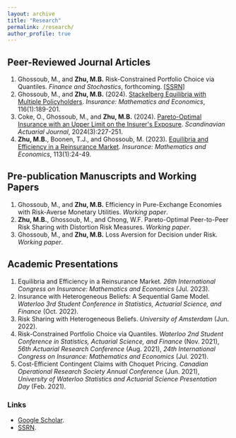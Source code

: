 ```yaml
---
layout: archive
title: "Research"
permalink: /research/
author_profile: true
---
```


## Peer-Reviewed Journal Articles

1. Ghossoub, M., and **Zhu, M.B.** Risk-Constrained Portfolio Choice via Quantiles. _Finance and Stochastics_, forthcoming. \[[SSRN](https://papers.ssrn.com/sol3/papers.cfm?abstract_id=4580211)\]
1. Ghossoub, M., and **Zhu, M.B.** (2024). [Stackelberg Equilibria with Multiple Policyholders](https://doi.org/10.1016/j.insmatheco.2024.02.008). _Insurance: Mathematics and Economics_, 116(1):189-201.
1. Coke, O., Ghossoub, M., and **Zhu, M.B.** (2024). [Pareto-Optimal Insurance with an Upper Limit on the Insurer's Exposure](https://doi.org/10.1080/03461238.2023.2239533). _Scandinavian Actuarial Journal_, 2024(3):227-251.
1. **Zhu, M.B.**, Boonen, T.J., and Ghossoub, M. (2023). [Equilibria and Efficiency in a Reinsurance Market](https://doi.org/10.1016/j.insmatheco.2023.07.004). _Insurance: Mathematics and Economics_, 113(1):24-49.

## Pre-publication Manuscripts and Working Papers

1. Ghossoub, M., and **Zhu, M.B.** Efficiency in Pure-Exchange Economies with Risk-Averse Monetary Utilities. _Working paper_.
1. **Zhu, M.B.**, Ghossoub, M., and Chong, W.F. Pareto-Optimal Peer-to-Peer Risk Sharing with Distortion Risk Measures. _Working paper_.
1. Ghossoub, M., and **Zhu, M.B.** Loss Aversion for Decision under Risk. _Working paper_.

## Academic Presentations

1. Equilibria and Efficiency in a Reinsurance Market. _26th International Congress on Insurance: Mathematics and Economics_ (Jul. 2023).
1. Insurance with Heterogeneous Beliefs: A Sequential Game Model. _Waterloo 3rd Student Conference in Statistics, Actuarial Science, and Finance_ (Oct. 2022).
1. Risk Sharing with Heterogeneous Beliefs. _University of Amsterdam_ (Jun. 2022).
1. Risk-Constrained Portfolio Choice via Quantiles. _Waterloo 2nd Student Conference in Statistics, Actuarial Science, and Finance_ (Nov. 2021), _56th Actuarial Research Conference_ (Aug. 2021), _24th International Congress on Insurance: Mathematics and Economics_ (Jul. 2021).
1. Cost-Efficient Contingent Claims with Choquet Pricing. _Canadian Operational Research Society Annual Conference_ (Jun. 2021), _University of Waterloo Statistics and Actuarial Science Presentation Day_ (Feb. 2021).

### Links

* [Google Scholar](https://scholar.google.ca/citations?user=icVQeggAAAAJ&hl=en&oi=sra).
* [SSRN](https://papers.ssrn.com/sol3/cf_dev/AbsByAuth.cfm?per_id=3826136).
